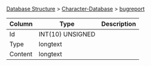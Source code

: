 [Database Structure](Database-Structure) > [Character-Database](Character-Database) > [bugreport](bugreport)

Column | Type | Description
--- | --- | ---
Id | INT(10) UNSIGNED | 
Type | longtext | 
Content | longtext | 
